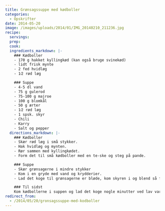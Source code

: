 ```yaml
---
title: Grønsagssuppe med kødboller
categories:
  - Opskrifter
date: 2014-05-20
image: /images/uploads/2014/01/IMG_20140210_211236.jpg
recipe:
  servings:
  prep:
  cook:
  ingredients_markdown: |-
    ### Kødboller
    - 170 g hakket kyllingkød (kan også bruge svinekød)
    - lidt frisk mynte
    - 2 fed hvidløg
    - 1⁄2 rød løg

    ### Suppe
    - 4-5 dl vand
    - 75 g gulerod
    - 75-100 g majroe
    - 100 g blomkål
    - 50 g ærter
    - 1⁄2 rød løg
    - 1 spsk. skyr
    - Chili
    - Karry
    - Salt og pepper
  directions_markdown: |-
    ### Kødboller
    - Skær rød løg i små stykker. 
    - Hak hvidløg og mynten.
    - Rør sammen med kyllingkødet.
    - Form det til små kødboller med en te-ske og steg på pande.

    ### Suppe
    - Skær grønsagerne i mindre stykker
    - Kom i en gryde med vand og krydderier.
    - Lad det koge til grønsagerne er bløde, kom skyren i og blend så forsigtigt med enstavblender.

    ### Til sidst
    Kom kødbollerne i suppen og lad det koge nogle minutter ved lav varme.
redirect_from:
  - /2014/05/20/gronsagssuppe-med-kodboller
---
```

